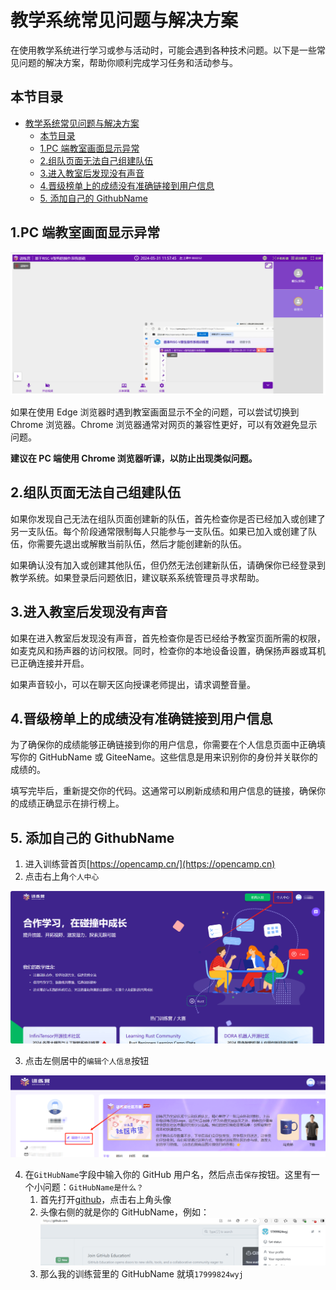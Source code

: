 # 教学系统常见问题与解决方案

在使用教学系统进行学习或参与活动时，可能会遇到各种技术问题。以下是一些常见问题的解决方案，帮助你顺利完成学习任务和活动参与。

## 本节目录

- [教学系统常见问题与解决方案](#教学系统常见问题与解决方案)
  - [本节目录](#本节目录)
  - [1.PC 端教室画面显示异常](#1pc-端教室画面显示异常)
  - [2.组队页面无法自己组建队伍](#2组队页面无法自己组建队伍)
  - [3.进入教室后发现没有声音](#3进入教室后发现没有声音)
  - [4.晋级榜单上的成绩没有准确链接到用户信息](#4晋级榜单上的成绩没有准确链接到用户信息)
  - [5. 添加自己的 GithubName](#5-添加自己的-githubname)

## 1.PC 端教室画面显示异常

![](./resources/教室画面异常-示例.png)

如果在使用 Edge 浏览器时遇到教室画面显示不全的问题，可以尝试切换到 Chrome 浏览器。Chrome 浏览器通常对网页的兼容性更好，可以有效避免显示问题。

**建议在 PC 端使用 Chrome 浏览器听课，以防止出现类似问题。**

## 2.组队页面无法自己组建队伍

如果你发现自己无法在组队页面创建新的队伍，首先检查你是否已经加入或创建了另一支队伍。每个阶段通常限制每人只能参与一支队伍。如果已加入或创建了队伍，你需要先退出或解散当前队伍，然后才能创建新的队伍。

如果确认没有加入或创建其他队伍，但仍然无法创建新队伍，请确保你已经登录到教学系统。如果登录后问题依旧，建议联系系统管理员寻求帮助。

## 3.进入教室后发现没有声音

如果在进入教室后发现没有声音，首先检查你是否已经给予教室页面所需的权限，如麦克风和扬声器的访问权限。同时，检查你的本地设备设置，确保扬声器或耳机已正确连接并开启。

如果声音较小，可以在聊天区向授课老师提出，请求调整音量。

## 4.晋级榜单上的成绩没有准确链接到用户信息

为了确保你的成绩能够正确链接到你的用户信息，你需要在个人信息页面中正确填写你的 GitHubName 或 GiteeName。这些信息是用来识别你的身份并关联你的成绩的。

填写完毕后，重新提交你的代码。这通常可以刷新成绩和用户信息的链接，确保你的成绩正确显示在排行榜上。

## 5. 添加自己的 GithubName

1. 进入训练营首页[https://opencamp.cn/](https://opencamp.cn)
2. 点击右上角`个人中心`

![](./resources/个人中心-示例.png)

3. 点击左侧居中的`编辑个人信息`按钮

![](./resources/编辑个人信息-示例.png)

4. 在`GitHubName`字段中输入你的 GitHub 用户名，然后点击`保存`按钮。这里有一个小问题：`GitHubName是什么？`
   1. 首先打开[github](https://github.com/)，点击右上角头像
   2. 头像右侧的就是你的 GitHubName，例如：
      ![](./resources/githubName-示例.png)
   3. 那么我的训练营里的 GitHubName 就填`17999824wyj`
